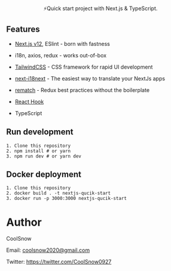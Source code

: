 <p align='center'>
⚡️Quick start project with Next.js & TypeScript.
</p>

## Features

- [Next.js v12](https://nextjs.org/), ESlint -  born with fastness

- i18n, axios, redux  - works out-of-box

- [TailwindCSS](https://github.com/tailwindlabs/tailwindcss) - CSS framework for rapid UI development

- [next-i18next](https://github.com/isaachinman/next-i18next) - The easiest way to translate your NextJs apps

- [rematch](https://github.com/rematch/rematch) - Redux best practices without the boilerplate


- [React Hook](https://zh-hans.reactjs.org/docs/hooks-intro.html)

- TypeScript

## Run development
    1. Clone this repository
    2. npm install # or yarn
    3. npm run dev # or yarn dev

## Docker deployment
    1. Clone this repository
    2. docker build . -t nextjs-qucik-start
    3. docker run -p 3000:3000 nextjs-qucik-start

# Author

CoolSnow

Email: coolsnow2020@gmail.com

Twitter: https://twitter.com/CoolSnow0927